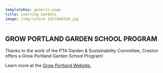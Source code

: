 ```yaml
---
templateKey: generic-page
title: Learning Gardens
image: /img/istock-1427848310.jpg
---
```

## GROW PORTLAND GARDEN SCHOOL PROGRAM

Thanks to the work of the PTA Garden & Sustainability Committee, Creston offers a Grow Portland Garden School Program!

Learn more at the [Grow Portland Website.](https://www.growportland.org/program-cirriculum-overview)